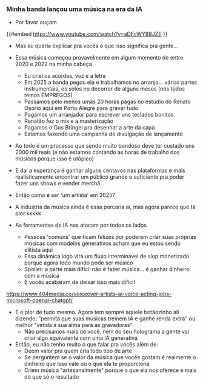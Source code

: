 ### Minha banda lançou uma música na era da IA

- Por favor ouçam

{{#embed https://www.youtube.com/watch?v=aDFcWY88JZE }}

- Mas eu queria explicar pra vocês o que isso significa pra gente...

- Essa música começou provavelmente em algum momento de entre 2020 e 2022 na minha cabeça
  - Eu criei os acordes, voz e a letra
  - Em 2025 a banda pegou ela e trabalhamos no arranjo... várias partes instrumentais, os solos no decorrer de alguns meses (nós todos temos EMPREGOS)
  - Passamos pelo menos umas 20 horas pagas no estúdio do Renato Osório aqui em Porto Alegre para gravar tudo
  - Pagamos um arranjador para escrever uns teclados bonitos
  - Renatão fez o mix e a masterização
  - Pagamos o Gus Bringel pra desenhar a arte da capa
  - Estamos fazendo uma campanha de divulgação de lançamento

- Ao todo é um processo que sendo muito bondoso deve ter custado uns 2000 mil reais (e não estamos contando as horas de trabalho dos músicos porque isso é utópico)
- E daí a esperança é ganhar alguns centavos nas plataformas e mais realisticamente encontrar um público grande o suficiente pra poder fazer uns shows e vender merchã

- Então como é ser 'um artista' em 2025?
- A indústria da música ainda é essa porcaria aí, mas agora parece que tá pior kkkkk


- As ferramentas de IA nos atacam por todos os lados.
  - Pessoas 'comuns' que ficam felizes por poderem criar suas próprias músicas com modelos generativos acham que eu estou sendo elitista aqui
  - Essa dinâmica logo vira um fluxo interminável de slop monetizado porque agora todo mundo pode ser músico
  - Spoiler: a parte mais difícil não é fazer música... é ganhar dinheiro com a música
  - E vocês acabaram de deixar isso mais difícil


<https://www.404media.co/voiceover-artists-ai-voice-acting-jobs-microsoft-openai-chatgpt/>

- E o pior de tudo mesmo. Agora tem sempre aquele botãozinho ali dizendo: "permita que suas músicas treinem IA e ganhe renda extra" ou melhor "venda a sua alma para as gravadoras"
  - Não precisamos mais de você, nem do seu holograma a gente vai criar algo equivalente com uma IA generativa
- Então, eu não tenho muito o que falar pra vocês além de:
  - Deem valor pra quem cria todo tipo de arte
  - Se perguntem se o valor da música que vocês gostam é realmente o dinheiro que isso vale ou o que ela te proporciona
  - Criem música "artesanalmente" porque o que ela nos oferece é mais do que só o resultado
